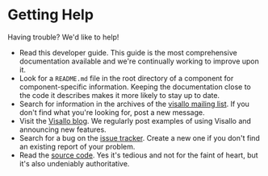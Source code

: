 # Getting Help

Having trouble? We'd like to help!

* Read this developer guide. This guide is the most comprehensive documentation available and we're continually working to improve upon it.
* Look for a `README.md` file in the root directory of a component for component-specific information. Keeping the documentation close to the code it describes makes it more likely to stay up to date.
* Search for information in the archives of the [visallo mailing list](https://groups.google.com/d/forum/visallo). If you don't find what you're looking for, post a new message.
* Visit the [Visallo blog](https://www.visallo.com/blog/). We regularly post examples of using Visallo and announcing new features.
* Search for a bug on the [issue tracker](https://github.com/v5analytics/visallo/issues). Create a new one if you don't find an existing report of your problem.
* Read the [source code](source-code.md). Yes it's tedious and not for the faint of heart, but it's also undeniably authoritative.
